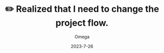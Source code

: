 ---
author: "Omega"
title: "✏️ Realized that I need to change the project flow."
description : "ကြားထဲမှာ ၁ပတ်နီးပါး​လောက် ဘာမှ မလုပ်ပဲ burnout ​နေရာက​နေ project flow ​ပြောင်းလဲဖို့ စတင်လုပ်​ဆောင်ပါတယ်။"
date: "2023-7-26"
thumbnail : ""
---